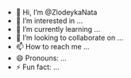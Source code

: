 - 👋 Hi, I’m @ZlodeykaNata
- 👀 I’m interested in ...
- 🌱 I’m currently learning ...
- 💞️ I’m looking to collaborate on ...
- 📫 How to reach me ...
- 😄 Pronouns: ...
- ⚡ Fun fact: ...

<!---
ZlodeykaNata/ZlodeykaNata is a ✨ special ✨ repository because its `README.md` (this file) appears on your GitHub profile.
You can click the Preview link to take a look at your changes.
--->
